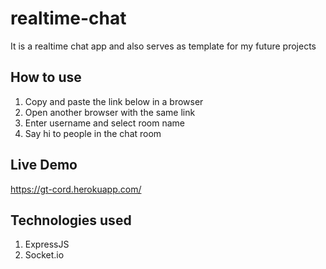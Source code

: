 # realtime-chat
It is a realtime chat app and also serves as template for my future projects

## How to use
1. Copy and paste the link below in a browser
2. Open another browser with the same link
3. Enter username and select room name
4. Say hi to people in the chat room

## Live Demo
https://gt-cord.herokuapp.com/

## Technologies used
1. ExpressJS
2. Socket.io
